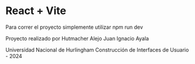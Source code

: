 # React + Vite

Para correr el proyecto simplemente utilizar
npm run dev

Proyecto realizado por
Hutmacher Alejo
Juan Ignacio Ayala

Universidad Nacional de Hurlingham
Construcción de Interfaces de Usuario - 2024
